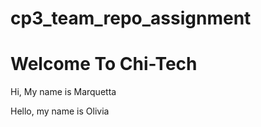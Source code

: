 cp3_team_repo_assignment
========================
<h1> Welcome To Chi-Tech </h1>
<p> Hi, My name is Marquetta </p>
<p>Hello, my name is Olivia</p>
